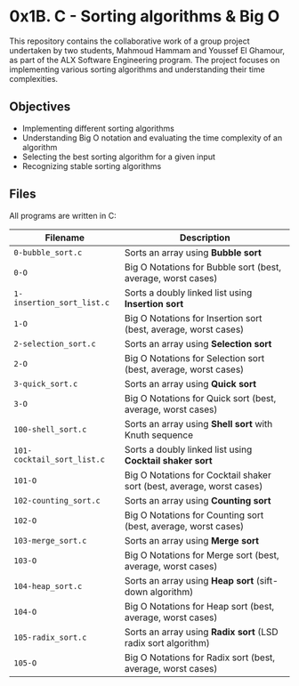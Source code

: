 # 0x1B. C - Sorting algorithms & Big O

This repository contains the collaborative work of a group project undertaken by two students, Mahmoud Hammam and Youssef El Ghamour, as part of the ALX Software Engineering program. The project focuses on implementing various sorting algorithms and understanding their time complexities.

## Objectives
- Implementing different sorting algorithms
- Understanding Big O notation and evaluating the time complexity of an algorithm
- Selecting the best sorting algorithm for a given input
- Recognizing stable sorting algorithms

## Files
All programs are written in C:

| Filename | Description |
| -------- | ----------- |
| `0-bubble_sort.c` | Sorts an array using **Bubble sort** |
| `0-O` | Big O Notations for Bubble sort (best, average, worst cases) |
| `1-insertion_sort_list.c` | Sorts a doubly linked list using **Insertion sort** |
| `1-O` | Big O Notations for Insertion sort (best, average, worst cases) |
| `2-selection_sort.c` | Sorts an array using **Selection sort** |
| `2-O` | Big O Notations for Selection sort (best, average, worst cases) |
| `3-quick_sort.c` | Sorts an array using **Quick sort** |
| `3-O` | Big O Notations for Quick sort (best, average, worst cases) |
| `100-shell_sort.c` | Sorts an array using **Shell sort** with Knuth sequence |
| `101-cocktail_sort_list.c` | Sorts a doubly linked list using **Cocktail shaker sort** |
| `101-O` | Big O Notations for Cocktail shaker sort (best, average, worst cases)|
| `102-counting_sort.c` | Sorts an array using **Counting sort** |
| `102-O` | Big O Notations for Counting sort (best, average, worst cases)|
| `103-merge_sort.c` | Sorts an array using **Merge sort** |
| `103-O` | Big O Notations for Merge sort (best, average, worst cases) |
| `104-heap_sort.c` | Sorts an array using **Heap sort** (sift-down algorithm) |
| `104-O` | Big O Notations for Heap sort (best, average, worst cases) |
| `105-radix_sort.c`         | Sorts an array using **Radix sort** (LSD radix sort algorithm)  |
| `105-O`                    | Big O Notations for Radix sort (best, average, worst cases)     |
